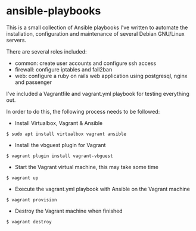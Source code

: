 # ansible-playbooks
This is a small collection of Ansible playbooks I've written to automate the installation, configuration and maintenance of several Debian GNU/Linux servers.

There are several roles included:
- common: create user accounts and configure ssh access
- firewall: configure iptables and fail2ban
- web: configure a ruby on rails web application using postgresql, nginx and passenger

I've included a Vagrantfile and vagrant.yml playbook for testing everything out.

In order to do this, the following process needs to be followed:
- Install Virtualbox, Vagrant & Ansible
```
$ sudo apt install virtualbox vagrant ansible
```
- Install the vbguest plugin for Vagrant
```
$ vagrant plugin install vagrant-vbguest
```
- Start the Vagrant virtual machine, this may take some time
```
$ vagrant up
```
- Execute the vagrant.yml playbook with Ansible on the Vagrant machine
```
$ vagrant provision
```
- Destroy the Vagrant machine when finished
```
$ vagrant destroy
```
